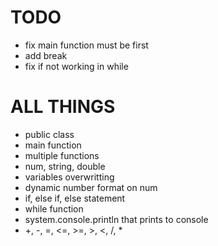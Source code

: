 # TODO
- fix main function must be first
- add break
- fix if not working in while

# ALL THINGS
- public class
- main function
- multiple functions
- num, string, double
- variables overwritting
- dynamic number format on num
- if, else if, else statement
- while function
- system.console.println that prints to console
- +, -, =, <=, >=, >, <, /, *